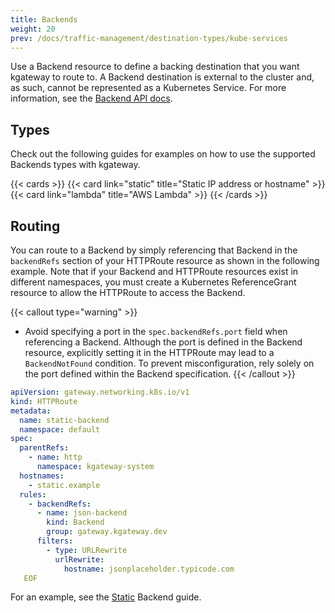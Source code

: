 ```yaml
---
title: Backends
weight: 20
prev: /docs/traffic-management/destination-types/kube-services
---
```


Use a Backend resource to define a backing destination that you want kgateway to route to. A Backend destination is external to the cluster and, as such, cannot be represented as a Kubernetes Service. For more information, see the [Backend API docs](/docs/reference/api/#backend).

## Types

Check out the following guides for examples on how to use the supported Backends types with kgateway.

{{< cards >}}
{{< card link="static" title="Static IP address or hostname" >}}
{{< card link="lambda" title="AWS Lambda" >}}
{{< /cards >}}

## Routing

You can route to a Backend by simply referencing that Backend in the `backendRefs` section of your HTTPRoute resource as shown in the following example. Note that if your Backend and HTTPRoute resources exist in different namespaces, you must create a Kubernetes ReferenceGrant resource to allow the HTTPRoute to access the Backend.

{{< callout type="warning" >}}

- Avoid specifying a port in the `spec.backendRefs.port` field when referencing a Backend. Although the port is defined in the Backend resource, explicitly setting it in the HTTPRoute may lead to a `BackendNotFound` condition. To prevent misconfiguration, rely solely on the port defined within the Backend specification.
  {{< /callout >}}

```yaml {linenos=table,hl_lines=[13,14,15,16],linenostart=1,filename="backend-httproute.yaml"}
apiVersion: gateway.networking.k8s.io/v1
kind: HTTPRoute
metadata:
  name: static-backend
  namespace: default
spec:
  parentRefs:
    - name: http
      namespace: kgateway-system
  hostnames:
    - static.example
  rules:
    - backendRefs:
      - name: json-backend
        kind: Backend
        group: gateway.kgateway.dev
      filters:
        - type: URLRewrite
          urlRewrite:
            hostname: jsonplaceholder.typicode.com
   EOF
```

For an example, see the [Static](/docs/traffic-management/destination-types/backends/static/) Backend guide.
